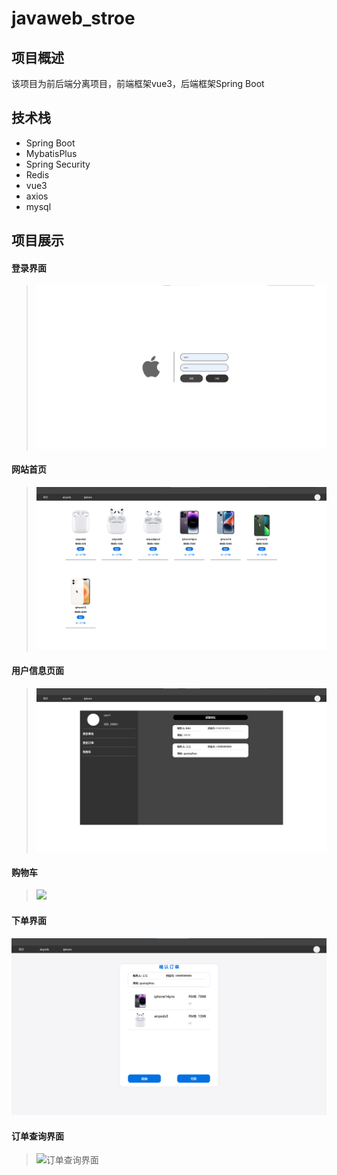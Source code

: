 # javaweb_stroe

## 项目概述

该项目为前后端分离项目，前端框架vue3，后端框架Spring Boot

## 技术栈

- Spring Boot
- MybatisPlus
- Spring Security
- Redis
- vue3
- axios
- mysql

## 项目展示

#### 登录界面

> ![](\image\登录界面.png)

#### 网站首页

> ![](\image\网站首页.png)

#### 用户信息页面

> ![](\image\用户信息页面.png)

#### 购物车

> ![](/javaweb_stroe/blob/main/image/购物车.png)

#### 下单界面

![](\image\下单界面.png)

#### 订单查询界面

> ![订单查询界面](\javaweb_stroe\image\订单查询界面.png)

